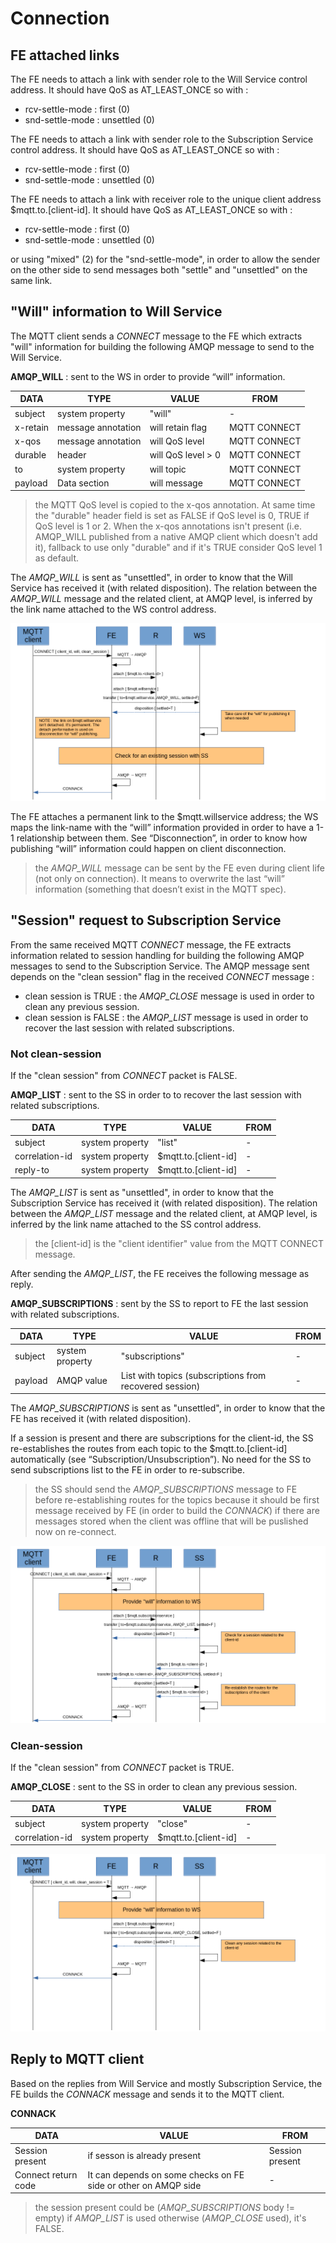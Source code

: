# Connection

## FE attached links

The FE needs to attach a link with sender role to the Will Service control address. It should have QoS as AT_LEAST_ONCE so with :

* rcv-settle-mode : first (0)
* snd-settle-mode : unsettled (0)

The FE needs to attach a link with sender role to the Subscription Service control address. It should have QoS as AT_LEAST_ONCE so with :

* rcv-settle-mode : first (0)
* snd-settle-mode : unsettled (0)

The FE needs to attach a link with receiver role to the unique client address $mqtt.to.[client-id]. It should have QoS as AT_LEAST_ONCE so with :

* rcv-settle-mode : first (0)
* snd-settle-mode : unsettled (0)

or using "mixed" (2) for the "snd-settle-mode", in order to allow the sender on the other side to send messages both "settle" and "unsettled" on the same link.

## "Will" information to Will Service

The MQTT client sends a _CONNECT_ message to the FE which extracts "will" information for building the following AMQP message to send to the Will Service.

**AMQP_WILL** : sent to the WS in order to provide “will” information.

| DATA | TYPE | VALUE | FROM |
| ---- | ---- | ----- | ---- |
| subject | system property | "will" | - |
| x-retain | message annotation | will retain flag | MQTT CONNECT |
| x-qos | message annotation | will QoS level | MQTT CONNECT |
| durable | header | will QoS level > 0 | MQTT CONNECT |
| to | system property | will topic | MQTT CONNECT |
| payload | Data section | will message | MQTT CONNECT |

> the MQTT QoS level is copied to the x-qos annotation. At same time the "durable" header field is set as FALSE if QoS level is 0, TRUE if QoS level is 1 or 2. When the x-qos annotations isn't present (i.e. AMQP_WILL published from a native AMQP client which doesn't add it), fallback to use only "durable" and if it's TRUE consider QoS level 1 as default.

The _AMQP_WILL_ is sent as "unsettled", in order to know that the Will Service has received it (with related disposition).
The relation between the _AMQP_WILL_ message and the related client, at AMQP level, is inferred by the link name attached to the WS control address.

![Connect Will Service](../images/03_connect_ws.png)

The FE attaches a permanent link to the $mqtt.willservice address; the WS maps the link-name with the “will” information provided in order to have a 1-1 relationship between them. See “Disconnection”, in order to know how publishing “will” information could happen on client disconnection.

> the _AMQP_WILL_ message can be sent by the FE even during client life (not only on connection). It means to overwrite the last “will” information (something that doesn’t exist in the MQTT spec).

## "Session" request to Subscription Service

From the same received MQTT _CONNECT_ message, the FE extracts information related to session handling for building the following AMQP messages to send to the Subscription Service.
The AMQP message sent depends on the "clean session" flag in the received _CONNECT_ message :

* clean session is TRUE : the _AMQP_CLOSE_ message is used in order to clean any previous session.
* clean session is FALSE : the _AMQP_LIST_ message is used in order to recover the last session with related subscriptions.

### Not clean-session

If the "clean session" from _CONNECT_ packet is FALSE.

**AMQP_LIST** : sent to the SS in order to to recover the last session with related subscriptions.

| DATA | TYPE | VALUE | FROM |
| ---- | ---- | ----- | ---- |
| subject | system property | "list" | - |
| correlation-id | system property | $mqtt.to.[client-id] | - |
| reply-to | system property | $mqtt.to.[client-id] | - |

The _AMQP_LIST_ is sent as "unsettled", in order to know that the Subscription Service has received it (with related disposition).
The relation between the _AMQP_LIST_ message and the related client, at AMQP level, is inferred by the link name attached to the SS control address.

> the [client-id] is the "client identifier" value from the MQTT CONNECT message.

After sending the _AMQP_LIST_, the FE receives the following message as reply.

**AMQP_SUBSCRIPTIONS** : sent by the SS to report to FE the last session with related subscriptions.

| DATA | TYPE | VALUE | FROM |
| ---- | ---- | ----- | ---- |
| subject | system property | "subscriptions" | - |
| payload | AMQP value | List with topics (subscriptions from recovered session) | - |

The _AMQP_SUBSCRIPTIONS_ is sent as "unsettled", in order to know that the FE has received it (with related disposition).

If a session is present and there are subscriptions for the client-id, the SS re-establishes the routes from each topic to the $mqtt.to.[client-id] automatically (see “Subscription/Unsubscription”). No need for the SS to send subscriptions list to the FE in order to re-subscribe.

> the SS should send the _AMQP_SUBSCRIPTIONS_ message to FE before re-establishing routes for the topics because it should be first message received by FE (in order to build the _CONNACK_) if there are messages stored when the client was offline that will be puslished now on re-connect.

![Connect Subscription Service](../images/04_connect_ss_list.png)

### Clean-session

If the "clean session" from _CONNECT_ packet is TRUE.

**AMQP_CLOSE** : sent to the SS in order to clean any previous session.

| DATA | TYPE | VALUE | FROM |
| ---- | ---- | ----- | ---- |
| subject | system property | "close" | - |
| correlation-id | system property | $mqtt.to.[client-id] | - |

![Connect Subscription Service](../images/05_connect_ss_close.png)

## Reply to MQTT client

Based on the replies from Will Service and mostly Subscription Service, the FE builds the _CONNACK_ message and sends it to the MQTT client.

**CONNACK**

| DATA | VALUE | FROM |
| ---- | ----- | ---- |
| Session present | if sesson is already present | Session present  |
| Connect return code | It can depends on some checks on FE side or other on AMQP side | - |

> the session present could be (_AMQP_SUBSCRIPTIONS_ body != empty) if _AMQP_LIST_ is used otherwise (_AMQP_CLOSE_ used), it's FALSE.
